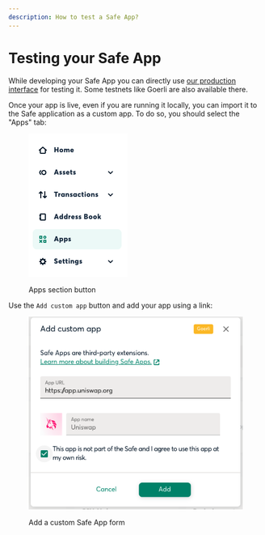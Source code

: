 ```yaml
---
description: How to test a Safe App?
---
```


# Testing your Safe App

While developing your Safe App you can directly use [our production interface](https://gnosis-safe.io/app) for testing it. Some testnets like Goerli are also available there.

Once your app is live, even if you are running it locally, you can import it to the Safe application as a custom app. To do so, you should select the "Apps" tab:

<figure><img src="../../../.gitbook/assets/Safe web menu.png" alt=""><figcaption><p>Apps section button</p></figcaption></figure>

Use the `Add custom app` button and add your app using a link:

<figure><img src="../../../.gitbook/assets/Adding a custom Safe App.png" alt="Add a custom Safe App form"><figcaption><p>Add a custom Safe App form</p></figcaption></figure>
